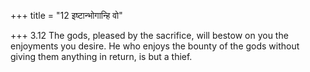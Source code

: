 +++
title = "12 इष्टान्भोगान्हि वो"

+++
3.12 The gods, pleased by the sacrifice, will bestow on you the
enjoyments you desire. He who enjoys the bounty of the gods without
giving them anything in return, is but a thief.
